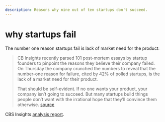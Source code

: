 ```yaml
---
description: Reasons why nine out of ten startups don't succeed.
---
```


# why startups fail

The number one reason startups fail is lack of market need for the product: 

> CB Insights recently parsed 101 post-mortem essays by startup founders to pinpoint the reasons they believe their company failed. On Thursday the company crunched the numbers to reveal that the number-one reason for failure, cited by 42% of polled startups, is the lack of a market need for their product.
>
> That should be self-evident. If no one wants your product, your company isn’t going to succeed. But many startups build things people don’t want with the irrational hope that they’ll convince them otherwise. [source](https://fortune.com/2014/09/25/why-startups-fail-according-to-their-founders/)

CBS Insights [analysis report](https://www.cbinsights.com/research/startup-failure-post-mortem/). 

